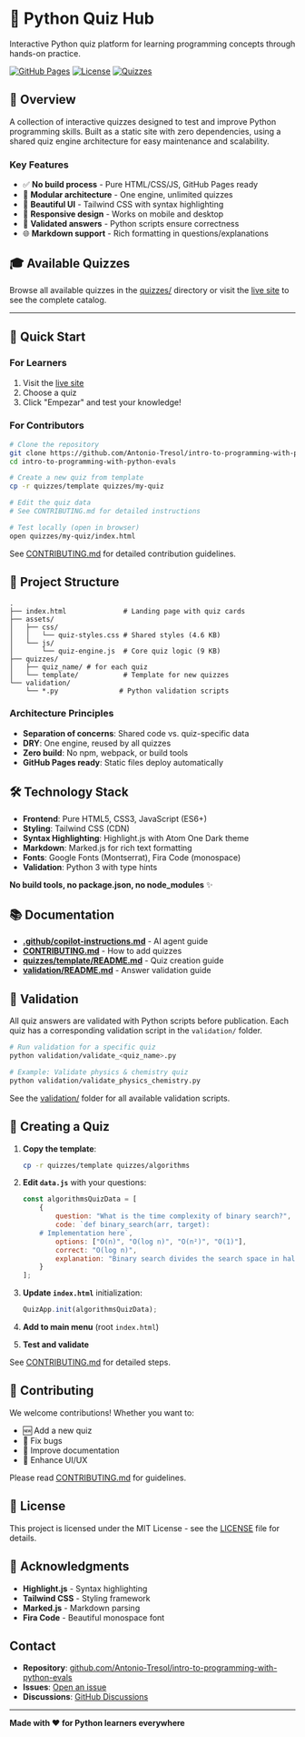 # 🐍 Python Quiz Hub

Interactive Python quiz platform for learning programming concepts through hands-on practice.

[![GitHub Pages](https://img.shields.io/badge/GitHub%20Pages-Live-brightgreen)](https://antonio-tresol.github.io/intro-to-programming-with-python-evals/)
[![License](https://img.shields.io/badge/License-MIT-blue.svg)](LICENSE)
[![Quizzes](https://img.shields.io/badge/Quizzes-5-orange.svg)](#available-quizzes)

## 🎯 Overview

A collection of interactive quizzes designed to test and improve Python programming skills. Built as a static site with zero dependencies, using a shared quiz engine architecture for easy maintenance and scalability.

### Key Features
- ✅ **No build process** - Pure HTML/CSS/JS, GitHub Pages ready
- 🔄 **Modular architecture** - One engine, unlimited quizzes
- 🎨 **Beautiful UI** - Tailwind CSS with syntax highlighting
- 📱 **Responsive design** - Works on mobile and desktop
- 🧪 **Validated answers** - Python scripts ensure correctness
- 🌐 **Markdown support** - Rich formatting in questions/explanations

## 🎓 Available Quizzes

Browse all available quizzes in the [quizzes/](https://antonio-tresol.github.io/intro-to-programming-with-python-evals/) directory or visit the [live site](https://antonio-tresol.github.io/intro-to-programming-with-python-evals/) to see the complete catalog.

---
## 🚀 Quick Start

### For Learners
1. Visit the [live site](https://antonio-tresol.github.io/intro-to-programming-with-python-evals/)
2. Choose a quiz
3. Click "Empezar" and test your knowledge!

### For Contributors
```bash
# Clone the repository
git clone https://github.com/Antonio-Tresol/intro-to-programming-with-python-evals.git
cd intro-to-programming-with-python-evals

# Create a new quiz from template
cp -r quizzes/template quizzes/my-quiz

# Edit the quiz data
# See CONTRIBUTING.md for detailed instructions

# Test locally (open in browser)
open quizzes/my-quiz/index.html
```

See [CONTRIBUTING.md](CONTRIBUTING.md) for detailed contribution guidelines.

## 📁 Project Structure

```
.
├── index.html              # Landing page with quiz cards
├── assets/
│   ├── css/
│   │   └── quiz-styles.css # Shared styles (4.6 KB)
│   └── js/
│       └── quiz-engine.js  # Core quiz logic (9 KB)
├── quizzes/
│   ├── quiz_name/ # for each quiz
│   └── template/           # Template for new quizzes
└── validation/
    └── *.py               # Python validation scripts
```

### Architecture Principles
- **Separation of concerns**: Shared code vs. quiz-specific data
- **DRY**: One engine, reused by all quizzes
- **Zero build**: No npm, webpack, or build tools
- **GitHub Pages ready**: Static files deploy automatically

## 🛠️ Technology Stack

- **Frontend**: Pure HTML5, CSS3, JavaScript (ES6+)
- **Styling**: Tailwind CSS (CDN)
- **Syntax Highlighting**: Highlight.js with Atom One Dark theme
- **Markdown**: Marked.js for rich text formatting
- **Fonts**: Google Fonts (Montserrat), Fira Code (monospace)
- **Validation**: Python 3 with type hints

**No build tools, no package.json, no node_modules** ✨

## 📚 Documentation

- **[.github/copilot-instructions.md](.github/copilot-instructions.md)** - AI agent guide
- **[CONTRIBUTING.md](CONTRIBUTING.md)** - How to add quizzes
- **[quizzes/template/README.md](quizzes/template/README.md)** - Quiz creation guide
- **[validation/README.md](validation/README.md)** - Answer validation guide

## 🧪 Validation

All quiz answers are validated with Python scripts before publication. Each quiz has a corresponding validation script in the `validation/` folder.

```bash
# Run validation for a specific quiz
python validation/validate_<quiz_name>.py

# Example: Validate physics & chemistry quiz
python validation/validate_physics_chemistry.py
```

See the [validation/](validation/) folder for all available validation scripts.

## 🎨 Creating a Quiz

1. **Copy the template**:
   ```bash
   cp -r quizzes/template quizzes/algorithms
   ```

2. **Edit `data.js`** with your questions:
   ```javascript
   const algorithmsQuizData = [
       {
           question: "What is the time complexity of binary search?",
           code: `def binary_search(arr, target):
       # Implementation here`,
           options: ["O(n)", "O(log n)", "O(n²)", "O(1)"],
           correct: "O(log n)",
           explanation: "Binary search divides the search space in half..."
       }
   ];
   ```

3. **Update `index.html`** initialization:
   ```javascript
   QuizApp.init(algorithmsQuizData);
   ```

4. **Add to main menu** (root `index.html`)

5. **Test and validate**

See [CONTRIBUTING.md](CONTRIBUTING.md) for detailed steps.

## 🤝 Contributing

We welcome contributions! Whether you want to:
- 🆕 Add a new quiz
- 🐛 Fix bugs
- 📖 Improve documentation
- 🎨 Enhance UI/UX

Please read [CONTRIBUTING.md](CONTRIBUTING.md) for guidelines.

## 📜 License

This project is licensed under the MIT License - see the [LICENSE](LICENSE) file for details.

## 🙏 Acknowledgments

- **Highlight.js** - Syntax highlighting
- **Tailwind CSS** - Styling framework
- **Marked.js** - Markdown parsing
- **Fira Code** - Beautiful monospace font

##  Contact

- **Repository**: [github.com/Antonio-Tresol/intro-to-programming-with-python-evals](https://github.com/Antonio-Tresol/intro-to-programming-with-python-evals)
- **Issues**: [Open an issue](https://github.com/Antonio-Tresol/intro-to-programming-with-python-evals/issues)
- **Discussions**: [GitHub Discussions](https://github.com/Antonio-Tresol/intro-to-programming-with-python-evals/discussions)

---

**Made with ❤️ for Python learners everywhere**